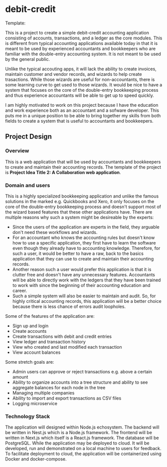 # debit-credit

Template: 

This is a project to create a simple debit-credit accounting application consisting of accounts, transactions, and a ledger as the core modules. This is different from typical accounting applications available today in that it is meant to be used by experienced accountants and bookkeepers who are familiar with the double-entry accounting system. It is not meant to be used by the general public.

Unlike the typical accouting apps, it will lack the ability to create invoices, maintain customer and vendor records, and wizards to help create trasactions. While those wizards are useful for non-accountants, there is some learning curve to get used to those wizards. It would be nice to have a system that focuses on the core of the double-entry bookkeeping process and thus experience accountants will be able to get up to speed quickly.

I am highly motivated to work on this project because I have the education and work experience both as an accountant and a sofware developer. This puts me in a unique position to be able to bring together my skills from both fields to create a system that is useful to accountants and bookkeepers.


## Project Design

### Overview

This is a web application that will be used by accountants and bookkeepers to create and maintain their accounting records. The template of the project is **Project Idea Title 2: A Collaboration web application**.

### Domain and users

This is a highly specialized bookkeeping application and unlike the famous solutions in the marked e.g. Quickbooks and Xero, it only focuses on the core of the double-entry bookkeeping process and doesn't support most of the wizard based features that these other applications have. There are multiple reasons why such a system might be desireable by the experts:

- Since the users of the application are experts in the field, they arguable don't need these workflows and wizards.
- For an accountant who knows the accounting rules but doesn't know how to use a specific application, they first have to learn the software even though they already have to accounting knowledge. Therefore, for such a user, it would be better to have a raw, back to the basics application that they can use to create and maintain their accounting records.
- Another reason such a user would prefer this application is that it is clutter free and doesn't have any unnecessary features. Accountants will be able to directly work with the ledgers that they have been trained to work with since the beginning of their accounting education and career.
- Such a simple system will also be easier to maintain and audit. So, for highly critical accounting records, this application will be a better choice because there is less chance of errors audit loopholes.

Some of the features of the application are:

* Sign up and login
* Create accounts
* Create transactions with debit and credit entries
* View ledger and transaction history
* View who created and last modified each transaction
* View account balances

Some stretch goals are:

* Admin users can approve or reject transactions e.g. above a certain amount
* Ability to organize accounts into a tree structure and ability to see aggregate balances for each node in the tree
* Managing multiple companies
* Ability to import and export transactions as CSV files
* Logging microservice

### Technology Stack

The application will designed within Node.js echosystem. The backend will be written in Nest.js which is a Node.js framework. The frontend will be written in Next.js which itself is a React.js framework. The database will be PostgreSQL. While the application may be deployed to cloud. It will be developed, run and demonstrated on a local machine to users for feedback. To facilitate deployment to cloud, the application will be containerized using Docker and docker-compose.
